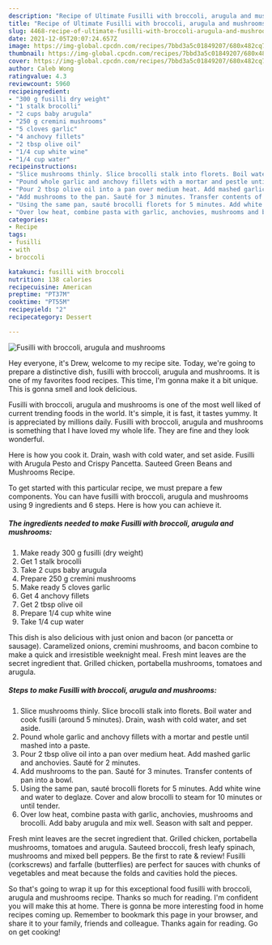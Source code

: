 ```yaml
---
description: "Recipe of Ultimate Fusilli with broccoli, arugula and mushrooms"
title: "Recipe of Ultimate Fusilli with broccoli, arugula and mushrooms"
slug: 4468-recipe-of-ultimate-fusilli-with-broccoli-arugula-and-mushrooms
date: 2021-12-05T20:07:24.657Z
image: https://img-global.cpcdn.com/recipes/7bbd3a5c01849207/680x482cq70/fusilli-with-broccoli-arugula-and-mushrooms-recipe-main-photo.jpg
thumbnail: https://img-global.cpcdn.com/recipes/7bbd3a5c01849207/680x482cq70/fusilli-with-broccoli-arugula-and-mushrooms-recipe-main-photo.jpg
cover: https://img-global.cpcdn.com/recipes/7bbd3a5c01849207/680x482cq70/fusilli-with-broccoli-arugula-and-mushrooms-recipe-main-photo.jpg
author: Caleb Wong
ratingvalue: 4.3
reviewcount: 5960
recipeingredient:
- "300 g fusilli dry weight"
- "1 stalk brocolli"
- "2 cups baby arugula"
- "250 g cremini mushrooms"
- "5 cloves garlic"
- "4 anchovy fillets"
- "2 tbsp olive oil"
- "1/4 cup white wine"
- "1/4 cup water"
recipeinstructions:
- "Slice mushrooms thinly. Slice brocolli stalk into florets. Boil water and cook fusilli (around 5 minutes). Drain, wash with cold water, and set aside."
- "Pound whole garlic and anchovy fillets with a mortar and pestle until mashed into a paste."
- "Pour 2 tbsp olive oil into a pan over medium heat. Add mashed garlic and anchovies. Sauté for 2 minutes."
- "Add mushrooms to the pan. Sauté for 3 minutes. Transfer contents of pan into a bowl."
- "Using the same pan, sauté brocolli florets for 5 minutes. Add white wine and water to deglaze. Cover and alow brocolli to steam for 10 minutes or until tender."
- "Over low heat, combine pasta with garlic, anchovies, mushrooms and brocolli. Add baby arugula and mix well. Season with salt and pepper."
categories:
- Recipe
tags:
- fusilli
- with
- broccoli

katakunci: fusilli with broccoli 
nutrition: 138 calories
recipecuisine: American
preptime: "PT37M"
cooktime: "PT55M"
recipeyield: "2"
recipecategory: Dessert

---
```



![Fusilli with broccoli, arugula and mushrooms](https://img-global.cpcdn.com/recipes/7bbd3a5c01849207/680x482cq70/fusilli-with-broccoli-arugula-and-mushrooms-recipe-main-photo.jpg)

Hey everyone, it's Drew, welcome to my recipe site. Today, we're going to prepare a distinctive dish, fusilli with broccoli, arugula and mushrooms. It is one of my favorites food recipes. This time, I'm gonna make it a bit unique. This is gonna smell and look delicious.

Fusilli with broccoli, arugula and mushrooms is one of the most well liked of current trending foods in the world. It's simple, it is fast, it tastes yummy. It is appreciated by millions daily. Fusilli with broccoli, arugula and mushrooms is something that I have loved my whole life. They are fine and they look wonderful.

Here is how you cook it. Drain, wash with cold water, and set aside. Fusilli with Arugula Pesto and Crispy Pancetta. Sauteed Green Beans and Mushrooms Recipe.


To get started with this particular recipe, we must prepare a few components. You can have fusilli with broccoli, arugula and mushrooms using 9 ingredients and 6 steps. Here is how you can achieve it.

<!--inarticleads1-->

##### The ingredients needed to make Fusilli with broccoli, arugula and mushrooms:

1. Make ready 300 g fusilli (dry weight)
1. Get 1 stalk brocolli
1. Take 2 cups baby arugula
1. Prepare 250 g cremini mushrooms
1. Make ready 5 cloves garlic
1. Get 4 anchovy fillets
1. Get 2 tbsp olive oil
1. Prepare 1/4 cup white wine
1. Take 1/4 cup water


This dish is also delicious with just onion and bacon (or pancetta or sausage). Caramelized onions, cremini mushrooms, and bacon combine to make a quick and irresistible weeknight meal. Fresh mint leaves are the secret ingredient that. Grilled chicken, portabella mushrooms, tomatoes and arugula. 

<!--inarticleads2-->

##### Steps to make Fusilli with broccoli, arugula and mushrooms:

1. Slice mushrooms thinly. Slice brocolli stalk into florets. Boil water and cook fusilli (around 5 minutes). Drain, wash with cold water, and set aside.
1. Pound whole garlic and anchovy fillets with a mortar and pestle until mashed into a paste.
1. Pour 2 tbsp olive oil into a pan over medium heat. Add mashed garlic and anchovies. Sauté for 2 minutes.
1. Add mushrooms to the pan. Sauté for 3 minutes. Transfer contents of pan into a bowl.
1. Using the same pan, sauté brocolli florets for 5 minutes. Add white wine and water to deglaze. Cover and alow brocolli to steam for 10 minutes or until tender.
1. Over low heat, combine pasta with garlic, anchovies, mushrooms and brocolli. Add baby arugula and mix well. Season with salt and pepper.


Fresh mint leaves are the secret ingredient that. Grilled chicken, portabella mushrooms, tomatoes and arugula. Sauteed broccoli, fresh leafy spinach, mushrooms and mixed bell peppers. Be the first to rate &amp; review! Fusilli (corkscrews) and farfalle (butterflies) are perfect for sauces with chunks of vegetables and meat because the folds and cavities hold the pieces. 

So that's going to wrap it up for this exceptional food fusilli with broccoli, arugula and mushrooms recipe. Thanks so much for reading. I'm confident you will make this at home. There is gonna be more interesting food in home recipes coming up. Remember to bookmark this page in your browser, and share it to your family, friends and colleague. Thanks again for reading. Go on get cooking!
